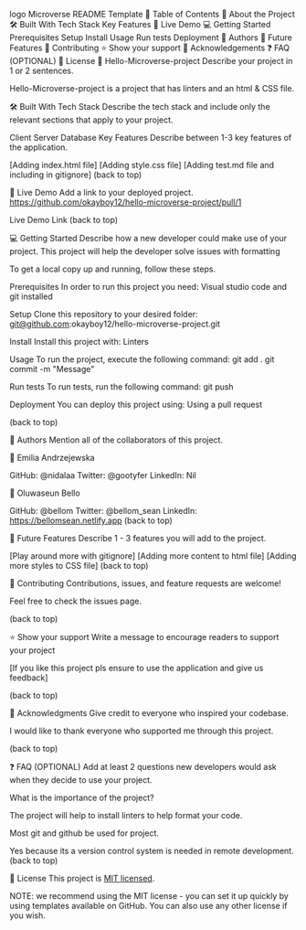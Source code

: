 logo
Microverse README Template
📗 Table of Contents
📖 About the Project
🛠 Built With
Tech Stack
Key Features
🚀 Live Demo
💻 Getting Started
Prerequisites
Setup
Install
Usage
Run tests
Deployment
👥 Authors
🔭 Future Features
🤝 Contributing
⭐️ Show your support
🙏 Acknowledgements
❓ FAQ (OPTIONAL)
📝 License
📖 Hello-Microverse-project
Describe your project in 1 or 2 sentences.

Hello-Microverse-project is a project that has linters and an html & CSS file.

🛠 Built With
Tech Stack
Describe the tech stack and include only the relevant sections that apply to your project.

Client
Server
Database
Key Features
Describe between 1-3 key features of the application.

[Adding index.html file]
[Adding style.css file]
[Adding test.md file and including in gitignore]
(back to top)

🚀 Live Demo
Add a link to your deployed project.
https://github.com/okayboy12/hello-microverse-project/pull/1

Live Demo Link
(back to top)

💻 Getting Started
Describe how a new developer could make use of your project.
This project will help the developer solve issues with formatting

To get a local copy up and running, follow these steps.

Prerequisites
In order to run this project you need:
Visual studio code and git installed

Setup
Clone this repository to your desired folder:
git@github.com:okayboy12/hello-microverse-project.git

Install
Install this project with:
Linters

Usage
To run the project, execute the following command:
git add .
git commit -m "Message"


Run tests
To run tests, run the following command:
git push

Deployment
You can deploy this project using:
Using a pull request

(back to top)

👥 Authors
Mention all of the collaborators of this project.

👤 Emilia Andrzejewska

GitHub: @nidalaa
Twitter: @gootyfer
LinkedIn: Nil

👤 Oluwaseun Bello

GitHub: @bellom
Twitter: @bellom_sean
LinkedIn: https://bellomsean.netlify.app
(back to top)

🔭 Future Features
Describe 1 - 3 features you will add to the project.

 [Play around more with gitignore]
 [Adding more content to html file]
 [Adding more styles to CSS file]
(back to top)

🤝 Contributing
Contributions, issues, and feature requests are welcome!

Feel free to check the issues page.

(back to top)

⭐️ Show your support
Write a message to encourage readers to support your project

[If you like this project pls ensure to use the application and give us feedback]

(back to top)

🙏 Acknowledgments
Give credit to everyone who inspired your codebase.

I would like to thank everyone who supported me through this project.

(back to top)

❓ FAQ (OPTIONAL)
Add at least 2 questions new developers would ask when they decide to use your project.

What is the importance of the project?

The project will help to install linters to help format your code.

Most git and github be used for project.

Yes because its a version control system is needed in remote development.
(back to top)

📝 License
This project is [MIT licensed](LICENSE).

NOTE: we recommend using the MIT license - you can set it up quickly by using templates available on GitHub. You can also use any other license if you wish.


